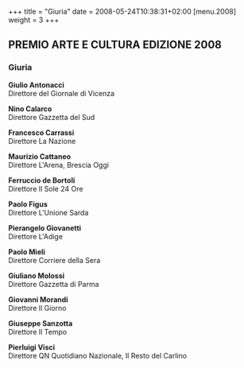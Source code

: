 +++
title = "Giuria"
date = 2008-05-24T10:38:31+02:00
[menu.2008]
weight = 3
+++

## PREMIO ARTE E CULTURA EDIZIONE 2008

### Giuria

**Giulio Antonacci**  
Direttore del Giornale di Vicenza

**Nino Calarco**  
Direttore Gazzetta del Sud

**Francesco Carrassi**  
Direttore La Nazione

**Maurizio Cattaneo**  
Direttore L'Arena, Brescia Oggi

**Ferruccio de Bortoli**  
Direttore Il Sole 24 Ore

**Paolo Figus**  
Direttore L'Unione Sarda

**Pierangelo Giovanetti**  
Direttore L'Adige

**Paolo Mieli**  
Direttore Corriere della Sera

**Giuliano Molossi**  
Direttore Gazzetta di Parma

**Giovanni Morandi**  
Direttore Il Giorno

**Giuseppe Sanzotta**  
Direttore Il Tempo

**Pierluigi Visci**  
Direttore QN Quotidiano Nazionale, Il Resto del Carlino
